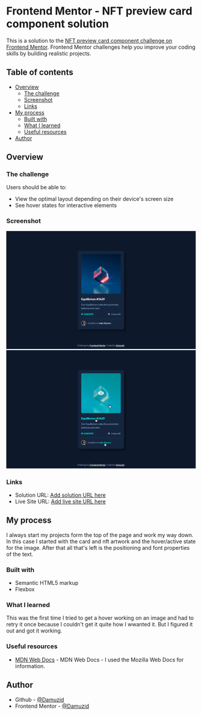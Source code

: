# Frontend Mentor - NFT preview card component solution

This is a solution to the [NFT preview card component challenge on Frontend Mentor](https://www.frontendmentor.io/challenges/nft-preview-card-component-SbdUL_w0U). Frontend Mentor challenges help you improve your coding skills by building realistic projects. 

## Table of contents

- [Overview](#overview)
  - [The challenge](#the-challenge)
  - [Screenshot](#screenshot)
  - [Links](#links)
- [My process](#my-process)
  - [Built with](#built-with)
  - [What I learned](#what-i-learned)
  - [Useful resources](#useful-resources)
- [Author](#author)

## Overview

### The challenge

Users should be able to:

- View the optimal layout depending on their device's screen size
- See hover states for interactive elements

### Screenshot

![Desktop View](./images/screenshots/screenshot-desktop.png)
![Active States](./images/screenshots/screenshot-active-states.png)

### Links

- Solution URL: [Add solution URL here](https://your-solution-url.com)
- Live Site URL: [Add live site URL here](https://your-live-site-url.com)

## My process

I always start my projects form the top of the page and work my way down. In this case I started with the card and nft artwork and the hover/active state for the image. After that all that's left is the positioning and font properties of the text. 

### Built with

- Semantic HTML5 markup
- Flexbox

### What I learned

This was the first time I tried to get a hover working on an image and had to retry it once because I couldn't get it quite how I wwanted it. But I figured it out and got it working.

### Useful resources

- [MDN Web Docs](https://developer.mozilla.org/en-US/) - MDN Web Docs - I used the Mozilla Web Docs for information.

## Author

- Github - [@Damuzid](https://github.com/Damuzid)
- Frontend Mentor - [@Damuzid](https://www.frontendmentor.io/profile/Damuzid)
